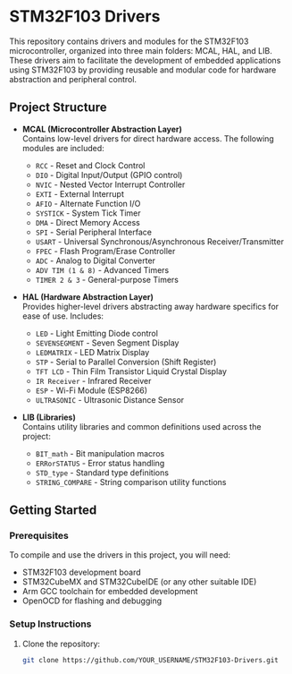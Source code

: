 # STM32F103 Drivers

This repository contains drivers and modules for the STM32F103 microcontroller, organized into three main folders: MCAL, HAL, and LIB. These drivers aim to facilitate the development of embedded applications using STM32F103 by providing reusable and modular code for hardware abstraction and peripheral control.

## Project Structure

- **MCAL (Microcontroller Abstraction Layer)**  
  Contains low-level drivers for direct hardware access. The following modules are included:
  
  - `RCC` - Reset and Clock Control
  - `DIO` - Digital Input/Output (GPIO control)
  - `NVIC` - Nested Vector Interrupt Controller
  - `EXTI` - External Interrupt
  - `AFIO` - Alternate Function I/O
  - `SYSTICK` - System Tick Timer
  - `DMA` - Direct Memory Access
  - `SPI` - Serial Peripheral Interface
  - `USART` - Universal Synchronous/Asynchronous Receiver/Transmitter
  - `FPEC` - Flash Program/Erase Controller
  - `ADC` - Analog to Digital Converter
  - `ADV TIM (1 & 8)` - Advanced Timers
  - `TIMER 2 & 3` - General-purpose Timers

- **HAL (Hardware Abstraction Layer)**  
  Provides higher-level drivers abstracting away hardware specifics for ease of use. Includes:
  
  - `LED` - Light Emitting Diode control
  - `SEVENSEGMENT` - Seven Segment Display
  - `LEDMATRIX` - LED Matrix Display
  - `STP` - Serial to Parallel Conversion (Shift Register)
  - `TFT LCD` - Thin Film Transistor Liquid Crystal Display
  - `IR Receiver` - Infrared Receiver
  - `ESP` - Wi-Fi Module (ESP8266)
  - `ULTRASONIC` - Ultrasonic Distance Sensor

- **LIB (Libraries)**  
  Contains utility libraries and common definitions used across the project:
  
  - `BIT_math` - Bit manipulation macros
  - `ERRorSTATUS` - Error status handling
  - `STD_type` - Standard type definitions
  - `STRING_COMPARE` - String comparison utility functions

## Getting Started

### Prerequisites

To compile and use the drivers in this project, you will need:
- STM32F103 development board
- STM32CubeMX and STM32CubeIDE (or any other suitable IDE)
- Arm GCC toolchain for embedded development
- OpenOCD for flashing and debugging

### Setup Instructions

1. Clone the repository:
   ```bash
   git clone https://github.com/YOUR_USERNAME/STM32F103-Drivers.git
